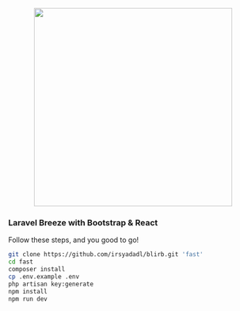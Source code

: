<p align="center"><a href="https://laravel.com" target="_blank"><img src="https://raw.githubusercontent.com/laravel/art/master/logo-lockup/5%20SVG/2%20CMYK/1%20Full%20Color/laravel-logolockup-cmyk-red.svg" width="400"></a></p>

### Laravel Breeze with Bootstrap & React
Follow these steps, and you good to go!

```bash
git clone https://github.com/irsyadadl/blirb.git 'fast'
cd fast
composer install
cp .env.example .env
php artisan key:generate
npm install
npm run dev
```
